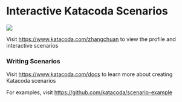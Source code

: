 # Interactive Katacoda Scenarios

[![](http://shields.katacoda.com/katacoda/zhangchuan/count.svg)](https://www.katacoda.com/zhangchuan "Get your profile on Katacoda.com")

Visit https://www.katacoda.com/zhangchuan to view the profile and interactive scenarios

### Writing Scenarios
Visit https://www.katacoda.com/docs to learn more about creating Katacoda scenarios

For examples, visit https://github.com/katacoda/scenario-example
